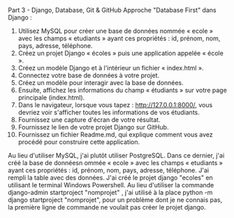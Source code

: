 Part 3 - Django, Database, Git & GitHub 
Approche "Database First" dans Django :
1.	Utilisez MySQL pour créer une base de données nommée « ecole » avec les champs « etudiants » ayant ces propriétés : id, prénom, nom, pays, adresse, téléphone.
2.	Créez un projet Django « écoles » puis une application appelée « école ».
3.	Créez un modèle Django et à l'intérieur un fichier « index.html ».
4.	Connectez votre base de données à votre projet.
5.	Créez un modèle pour interagir avec la base de données.
6.	Ensuite, affichez les informations du champ « étudiants » sur votre page principale (index.html).
7.	Dans le navigateur, lorsque vous tapez : http://127.0.0.1:8000/, vous devriez voir s'afficher toutes les informations de vos étudiants.
8.	Fournissez une capture d'écran de votre résultat.
9.	Fournissez le lien de votre projet Django sur GitHub.
10.	Fournissez un fichier Readme.md, qui explique comment vous avez procédé pour construire cette application.

Au lieu d'utiliser MySQL, j'ai plutôt utiliser PostgreSQL. Dans ce dernier, j'ai créé la base de donnéesn ommée « ecole » avec les champs « etudiants » ayant ces propriétés : id, prénom, nom, pays, adresse, téléphone. J'ai rempli la table avec des données. 
J'ai créé le projet django "ecoles" en utilisant le terminal Windows Powershell. Au lieu d'utiliser la commande django-admin startproject "nomprojet" , j'ai utilisé à la place python -m django startproject "nomprojet", pour un problème dont je ne connais pas,
la première ligne de commande ne voulait pas créer le projet django.

